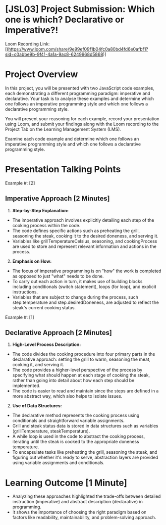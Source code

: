 # [JSL03] Project Submission: Which one is which? Declarative or Imperative?!

Loom Recording Link: [(https://www.loom.com/share/9e99ef09f1b04fc0a80bd4fd6e0afbf1?sid=c0abbe9b-9f41-4a1a-9ac8-6249968d5868)]

# Project Overview

In this project, you will be presented with two JavaScript code examples, each demonstrating a different programming paradigm: imperative and declarative. Your task is to analyse these examples and determine which one follows an imperative programming style and which one follows a declarative programming style.

You will present your reasoning for each example, record your presentation using Loom, and submit your findings along with the Loom recording to the Project Tab on the Learning Management System (LMS).

Examine each code example and determine which one follows an imperative programming style and which one follows a declarative programming style.

# Presentation Talking Points

Example #: [2]

## Imperative Approach [2 Minutes]

1. **Step-by-Step Explanation:**

- The imperative approach involves explicitly detailing each step of the cooking process within the code.
- The code defines specific actions such as preheating the grill, seasoning the steak, cooking it to the desired doneness, and serving it.
- Variables like grillTemperatureCelsius, seasoning, and cookingProcess are used to store and represent relevant information and actions in the process.

2. **Emphasis on How:**

- The focus of imperative programming is on "how" the work is completed as opposed to just "what" needs to be done.
- To carry out each action in turn, it makes use of building blocks including conditionals (switch statement), loops (for loop), and explicit instructions.
- Variables that are subject to change during the process, such step.temperature and step.desiredDoneness, are adjusted to reflect the steak's current cooking status.

Example #: [1]

## Declarative Approach [2 Minutes]

1. **High-Level Process Description:**

- The code divides the cooking procedure into four primary parts in the declarative approach: setting the grill to warm, seasoning the meat, cooking it, and serving it.
- The code provides a higher-level perspective of the process by specifying what should happen at each stage of cooking the steak, rather than going into detail about how each step should be implemented.
- The code is easier to read and maintain since the steps are defined in a more abstract way, which also helps to isolate issues.

2. **Use of Data Structures:**

- The declarative method represents the cooking process using conditionals and straightforward variable assignments.
- Grill and steak status data is stored in data structures such as variables (grillTemperature, steakTemperature).
- A while loop is used in the code to abstract the cooking process, iterating until the steak is cooked to the appropriate doneness temperature.
- To encapsulate tasks like preheating the grill, seasoning the steak, and figuring out whether it's ready to serve, abstraction layers are provided using variable assignments and conditionals.

# Learning Outcome [1 Minute]

- Analyzing these approaches highlighted the trade-offs between detailed instruction (imperative) and abstract description (declarative) in programming.
- It shows the importance of choosing the right paradigm based on factors like readability, maintainability, and problem-solving approach.
